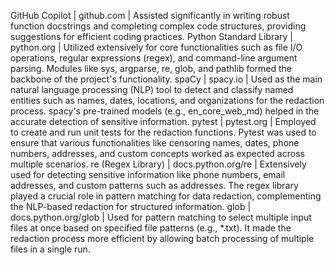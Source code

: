 GitHub Copilot | github.com | Assisted significantly in writing robust function docstrings and completing complex code structures, providing suggestions for efficient coding practices.
Python Standard Library | python.org | Utilized extensively for core functionalities such as file I/O operations, regular expressions (regex), and command-line argument parsing. Modules like sys, argparse, re, glob, and pathlib formed the backbone of the project's functionality.
spaCy | spacy.io | Used as the main natural language processing (NLP) tool to detect and classify named entities such as names, dates, locations, and organizations for the redaction process. spacy's pre-trained models (e.g., en_core_web_md) helped in the accurate detection of sensitive information.
pytest | pytest.org | Employed to create and run unit tests for the redaction functions. Pytest was used to ensure that various functionalities like censoring names, dates, phone numbers, addresses, and custom concepts worked as expected across multiple scenarios.
re (Regex Library) | docs.python.org/re | Extensively used for detecting sensitive information like phone numbers, email addresses, and custom patterns such as addresses. The regex library played a crucial role in pattern matching for data redaction, complementing the NLP-based redaction for structured information.
glob | docs.python.org/glob | Used for pattern matching to select multiple input files at once based on specified file patterns (e.g., *.txt). It made the redaction process more efficient by allowing batch processing of multiple files in a single run.
